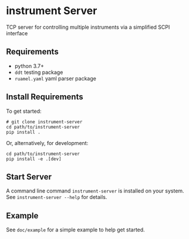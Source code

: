 # instrument Server

TCP server for controlling multiple instruments via a simplified SCPI interface

## Requirements

- python 3.7+
- `ddt` testing package
- `ruamel.yaml` yaml parser package

## Install Requirements

To get started:

```shell
# git clone instrument-server
cd path/to/instrument-server
pip install .
```

Or, alternatively, for development:

```shell
cd path/to/instrument-server
pip install -e .[dev]
```

## Start Server

A command line command `instrument-server` is installed on your system. See `instrument-server --help` for details.

## Example

See `doc/example` for a simple example to help get started.
